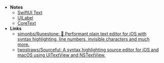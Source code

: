 - **Notes**
	- [SwiftUI Text](SwiftUI%20Text.md)
	- [UILabel](UILabel.md)
	- [CoreText](CoreText.md)
- **Links**
	- [simonbs/Runestone: 📝 Performant plain text editor for iOS with syntax highlighting, line numbers, invisible characters and much more.](https://github.com/simonbs/Runestone)
	- [twostraws/Sourceful: A syntax highlighting source editor for iOS and macOS using UITextView and NSTextView.](https://github.com/twostraws/Sourceful)

